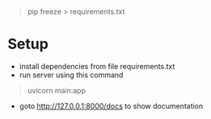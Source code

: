 > pip freeze > requirements.txt
# Setup
- install dependencies from file requirements.txt
- run server using this command
> uvicorn main:app
- goto http://127.0.0.1:8000/docs to show documentation